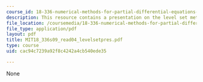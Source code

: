 ```yaml
---
course_id: 18-336-numerical-methods-for-partial-differential-equations-spring-2009
description: This resource contains a presentation on the level set method.
file_location: /coursemedia/18-336-numerical-methods-for-partial-differential-equations-spring-2009/cac94c7239a92f8c4242a4cb540ede35_MIT18_336s09_read04_levelsetpres.pdf
file_type: application/pdf
layout: pdf
title: MIT18_336s09_read04_levelsetpres.pdf
type: course
uid: cac94c7239a92f8c4242a4cb540ede35

---
```

None